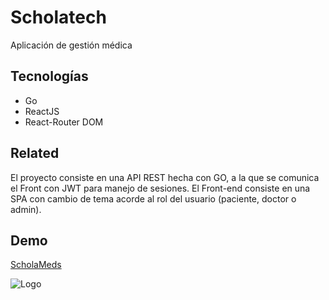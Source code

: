 
# Scholatech 

Aplicación de gestión médica


## Tecnologías

- Go
- ReactJS
- React-Router DOM
  
## Related

El proyecto consiste en una API REST hecha con GO, a la que se comunica el Front con JWT para manejo de sesiones. El Front-end consiste en una SPA con cambio de tema acorde al rol del usuario (paciente, doctor o admin).


## Demo

[ScholaMeds](http://srv907667.hstgr.cloud:5173/)


![Logo](https://media.canva.com/v2/image-resize/format:PNG/height:397/quality:100/uri:ifs%3A%2F%2FM%2F29ad869d-9a83-4df0-a668-35139cde4317/watermark:F/width:800?csig=AAAAAAAAAAAAAAAAAAAAABBBm-5lPbCwbT0wE57cSBNWrCGpFyNI_QgxFDswCYnX&exp=1752692446&osig=AAAAAAAAAAAAAAAAAAAAAJh2NRFIbQWxJd61oj58Z1nZUnoQ-bCs19ZEhgzDKevZ&signer=media-rpc&x-canva-quality=screen)


